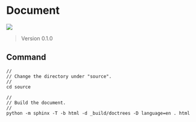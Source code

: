 <!--
  @file
  Readme file for this repository.

  @copyright
  Copyright (c) 2025, Jason Lin. All rights reserved.<BR>

  SPDX-License-Identifier: BSD-3-Clause

  @par Specification Reference:

-->
# Document

![](https://readthedocs.org/projects/jason40418-document/badge/?version=latest)

> Version 0.1.0

## Command

```
//
// Change the directory under "source".
//
cd source

//
// Build the document.
//
python -m sphinx -T -b html -d _build/doctrees -D language=en . html
```

